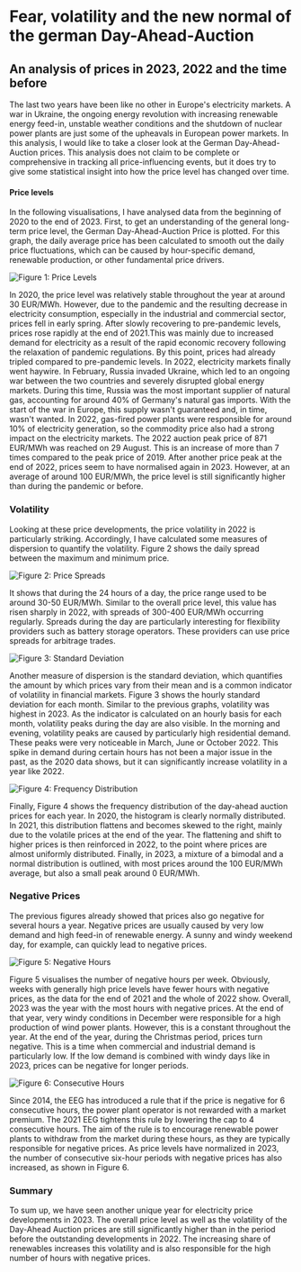 
# Fear, volatility and the new normal of the german Day-Ahead-Auction
## An analysis of prices in 2023, 2022 and the time before

The last two years have been like no other in Europe's electricity markets. A war in Ukraine, the ongoing energy revolution with increasing renewable energy feed-in, unstable weather conditions and the shutdown of nuclear power plants are just some of the upheavals in European power markets. In this analysis, I would like to take a closer look at the German Day-Ahead-Auction prices. This analysis does not claim to be complete or comprehensive in tracking all price-influencing events, but it does try to give some statistical insight into how the price level has changed over time.

#### Price levels

In the following visualisations, I have analysed data from the beginning of 2020 to the end of 2023. First, to get an understanding of the general long-term price level, the German Day-Ahead-Auction Price is plotted. For this graph, the daily average price has been calculated to smooth out the daily price fluctuations, which can be caused by hour-specific demand, renewable production, or other fundamental price drivers.

![Figure 1: Price Levels](https://github.com/marlonmei/DayAhead/blob/main/images/image1_price_over_time.png)

In 2020, the price level was relatively stable throughout the year at around 30 EUR/MWh. However, due to the pandemic and the resulting decrease in electricity consumption, especially in the industrial and commercial sector, prices fell in early spring. After slowly recovering to pre-pandemic levels, prices rose rapidly at the end of 2021.This was mainly due to increased demand for electricity as a result of the rapid economic recovery following the relaxation of pandemic regulations. 
By this point, prices had already tripled compared to pre-pandemic levels. In 2022, electricity markets finally went haywire. In February, Russia invaded Ukraine, which led to an ongoing war between the two countries and severely disrupted global energy markets. During this time, Russia was the most important supplier of natural gas, accounting for around 40% of Germany's natural gas imports. With the start of the war in Europe, this supply wasn't guaranteed and, in time, wasn't wanted. In 2022, gas-fired power plants were responsible for around 10% of electricity generation, so the commodity price also had a strong impact on the electricity markets. The 2022 auction peak price of 871 EUR/MWh was reached on 29 August. This is an increase of more than 7 times compared to the peak price of 2019.
After another price peak at the end of 2022, prices seem to have normalised again in 2023. However, at an average of around 100 EUR/MWh, the price level is still significantly higher than during the pandemic or before.

### Volatility

Looking at these price developments, the price volatility in 2022 is particularly striking. Accordingly, I have calculated some measures of dispersion to quantify the volatility. Figure 2 shows the daily spread between the maximum and minimum price.

![Figure 2: Price Spreads](https://github.com/marlonmei/DayAhead/blob/main/images/image2_price_spread.png)

It shows that during the 24 hours of a day, the price range used to be around 30-50 EUR/MWh. Similar to the overall price level, this value has risen sharply in 2022, with spreads of 300-400 EUR/MWh occurring regularly. Spreads during the day are particularly interesting for flexibility providers such as battery storage operators. These providers can use price spreads for arbitrage trades.

![Figure 3: Standard Deviation](https://github.com/marlonmei/DayAhead/blob/main/images/image3_standard_deviation.png)

Another measure of dispersion is the standard deviation, which quantifies the amount by which prices vary from their mean and is a common indicator of volatility in financial markets. Figure 3 shows the hourly standard deviation for each month. Similar to the previous graphs, volatility was highest in 2023. As the indicator is calculated on an hourly basis for each month, volatility peaks during the day are also visible. In the morning and evening, volatility peaks are caused by particularly high residential demand. These peaks were very noticeable in March, June or October 2022. This spike in demand during certain hours has not been a major issue in the past, as the 2020 data shows, but it can significantly increase volatility in a year like 2022.

![Figure 4: Frequency Distribution](https://github.com/marlonmei/DayAhead/blob/main/images/image4_frequency_distribution.png)

Finally, Figure 4 shows the frequency distribution of the day-ahead auction prices for each year. In 2020, the histogram is clearly normally distributed. In 2021, this distribution flattens and becomes skewed to the right, mainly due to the volatile prices at the end of the year. The flattening and shift to higher prices is then reinforced in 2022, to the point where prices are almost uniformly distributed. Finally, in 2023, a mixture of a bimodal and a normal distribution is outlined, with most prices around the 100 EUR/MWh average, but also a small peak around 0 EUR/MWh.

### Negative Prices

The previous figures already showed that prices also go negative for several hours a year. Negative prices are usually caused by very low demand and high feed-in of renewable energy. A sunny and windy weekend day, for example, can quickly lead to negative prices.

![Figure 5: Negative Hours](https://github.com/marlonmei/DayAhead/blob/main/images/image5_negative_hours.png)

Figure 5 visualises the number of negative hours per week. Obviously, weeks with generally high price levels have fewer hours with negative prices, as the data for the end of 2021 and the whole of 2022 show. Overall, 2023 was the year with the most hours with negative prices. At the end of that year, very windy conditions in December were responsible for a high production of wind power plants. However, this is a constant throughout the year. At the end of the year, during the Christmas period, prices turn negative. This is a time when commercial and industrial demand is particularly low. If the low demand is combined with windy days like in 2023, prices can be negative for longer periods.

![Figure 6: Consecutive Hours](https://github.com/marlonmei/DayAhead/blob/main/images/image6_consecutive_negative_hours.png)

Since 2014, the EEG has introduced a rule that if the price is negative for 6 consecutive hours, the power plant operator is not rewarded with a market premium. The 2021 EEG tightens this rule by lowering the cap to 4 consecutive hours. The aim of the rule is to encourage renewable power plants to withdraw from the market during these hours, as they are typically responsible for negative prices. As price levels have normalized in 2023, the number of consecutive six-hour periods with negative prices has also increased, as shown in Figure 6.

### Summary

To sum up, we have seen another unique year for electricity price developments in 2023. The overall price level as well as the volatility of the Day-Ahead Auction prices are still significantly higher than in the period before the outstanding developments in 2022. The increasing share of renewables increases this volatility and is also responsible for the high number of hours with negative prices.
